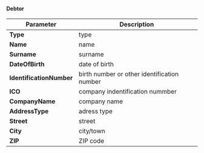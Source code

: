 #### Debtor
| Parameter | Description |
| ----------- | ----------- |
| **Type** | type |
| **Name** | name |
| **Surname** | surname |
| **DateOfBirth** | date of birth |
| **IdentificationNumber** | birth number or other identification number |
| **ICO** | company indentification nummber |
| **CompanyName** | company name |
| **AddressType** | adress type |
| **Street** | street |
| **City** | city/town |
| **ZIP** | ZIP code |